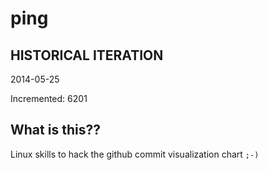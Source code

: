 # ping

## HISTORICAL ITERATION
2014-05-25

Incremented: 6201

## What is this?? 
Linux skills to hack the github commit visualization chart `;-)`
